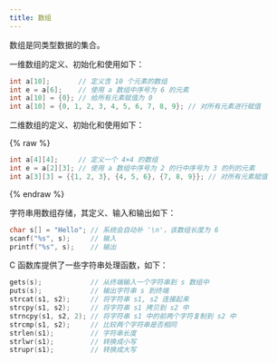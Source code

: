 ```yaml
---
title: 数组
---
```


数组是同类型数据的集合。

一维数组的定义、初始化和使用如下：

```c
int a[10];       // 定义含 10 个元素的数组
int e = a[6];    // 使用 a 数组中序号为 6 的元素
int a[10] = {0}; // 给所有元素赋值为 0
int a[10] = {0, 1, 2, 3, 4, 5, 6, 7, 8, 9}; // 对所有元素进行赋值
```

二维数组的定义、初始化和使用如下：

{% raw %}
```c
int a[4][4];     // 定义一个 4×4 的数组
int e = a[2][3]; // 使用 a 数组中序号为 2 的行中序号为 3 的列的元素
int a[3][3] = {{1, 2, 3}, {4, 5, 6}, {7, 8, 9}}; // 对所有元素赋值 
```
{% endraw %}

字符串用数组存储，其定义、输入和输出如下：

```c
char s[] = "Hello"; // 系统会自动补 '\n'，该数组长度为 6
scanf("%s", s);     // 输入
printf("%s", s);    // 输出 
```

C 函数库提供了一些字符串处理函数，如下：

```c
gets(s);            // 从终端输入一个字符串到 s 数组中
puts(s);            // 输出字符串 s 到终端
strcat(s1, s2);     // 将字符串 s1, s2 连接起来
strcpy(s1, s2);     // 将字符串 s1 拷贝到 s2 中
strncpy(s1, s2, 2); // 将字符串 s1 中的前两个字符复制到 s2 中
strcmp(s1, s2);     // 比较两个字符串是否相同
strlen(s1);         // 字符串长度
strlwr(s1);         // 转换成小写
strupr(s1);         // 转换成大写
```